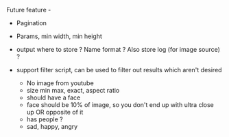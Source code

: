 Future feature -

- Pagination
- Params, min width, min height
- output where to store ? Name format ? Also store log (for image source) ?

- support filter script, can be used to filter out results which aren't desired
  - No image from youtube
  - size min max, exact, aspect ratio
  - should have a face
  - face should be 10% of image, so you don't end up with ultra close up OR opposite of it
  - has people ?
  - sad, happy, angry
